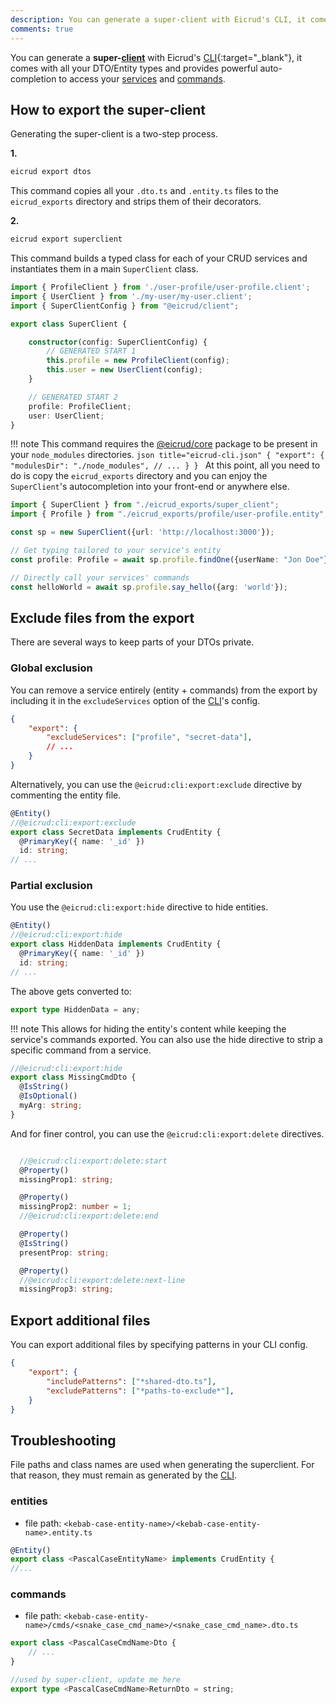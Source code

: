 ```yaml
---
description: You can generate a super-client with Eicrud's CLI, it comes with all your DTO/Entity types and provides powerful auto-completion to access your services/commands.
comments: true
---
```


You can generate a **super-[client](../client/setup.md)** with Eicrud's [CLI](https://www.npmjs.com/package/@eicrud/cli){:target="_blank"}, it comes with all your DTO/Entity types and provides powerful auto-completion to access your [services](../services/definition.md) and [commands](../services/commands.md).

## How to export the super-client

Generating the super-client is a two-step process. 

**1.**
```bash
eicrud export dtos
```
This command copies all your `.dto.ts` and `.entity.ts` files to the `eicrud_exports` directory and strips them of their decorators.

**2.**
```bash
eicrud export superclient
```
This command builds a typed class for each of your CRUD services and instantiates them in a main `SuperClient` class.
```typescript title="eicrud_exports/super_client.ts"
import { ProfileClient } from './user-profile/user-profile.client';
import { UserClient } from './my-user/my-user.client';
import { SuperClientConfig } from "@eicrud/client";

export class SuperClient {

    constructor(config: SuperClientConfig) {
        // GENERATED START 1
        this.profile = new ProfileClient(config);
        this.user = new UserClient(config);
    }

    // GENERATED START 2
    profile: ProfileClient;
    user: UserClient;
}
```
!!! note 
    This command requires the [@eicrud/core](https://www.npmjs.com/package/@eicrud/core) package to be present in your `node_modules` directories. 
    ```json title="eicrud-cli.json"
    {
        "export": {
            "modulesDir": "./node_modules",
            // ...
        }
    }
    ```
At this point, all you need to do is copy the `eicrud_exports` directory and you can enjoy the `SuperClient`'s autocompletion into your front-end or anywhere else.

```typescript
import { SuperClient } from "./eicrud_exports/super_client";
import { Profile } from "./eicrud_exports/profile/user-profile.entity";

const sp = new SuperClient({url: 'http://localhost:3000'});

// Get typing tailored to your service's entity
const profile: Profile = await sp.profile.findOne({userName: "Jon Doe"});

// Directly call your services' commands
const helloWorld = await sp.profile.say_hello({arg: 'world'});
```

## Exclude files from the export
There are several ways to keep parts of your DTOs private.
### Global exclusion

You can remove a service entirely (entity + commands) from the export by including it in the `excludeServices` option of the [CLI](https://www.npmjs.com/package/@eicrud/cli)'s config. 

```json title="eicrud-cli.json"
{
    "export": {
        "excludeServices": ["profile", "secret-data"],
        // ...
    }
}
```
Alternatively, you can use the `@eicrud:cli:export:exclude` directive by commenting the entity file.
```typescript title="secret-data.entity.ts"
@Entity()
//@eicrud:cli:export:exclude
export class SecretData implements CrudEntity {
  @PrimaryKey({ name: '_id' })
  id: string;
// ...
```
### Partial exclusion
You use the `@eicrud:cli:export:hide` directive to hide entities.
```typescript title="secret-data.entity.ts"
@Entity()
//@eicrud:cli:export:hide
export class HiddenData implements CrudEntity {
  @PrimaryKey({ name: '_id' })
  id: string;
// ...
```
The above gets converted to:
```typescript title="secret-data.entity.ts"
export type HiddenData = any;
```
!!! note
    This allows for hiding the entity's content while keeping the service's commands exported.
You can also use the hide directive to strip a specific command from a service.
```typescript title='missing_cmd.dto.ts'
//@eicrud:cli:export:hide
export class MissingCmdDto {
  @IsString()
  @IsOptional()
  myArg: string;
}
```
And for finer control, you can use the `@eicrud:cli:export:delete` directives.
```typescript

  //@eicrud:cli:export:delete:start
  @Property()
  missingProp1: string;

  @Property()
  missingProp2: number = 1;
  //@eicrud:cli:export:delete:end

  @Property()
  @IsString()
  presentProp: string;

  @Property()
  //@eicrud:cli:export:delete:next-line
  missingProp3: string;

```

## Export additional files

You can export additional files by specifying patterns in your CLI config.
```json title="eicrud-cli.json"
{
    "export": {
        "includePatterns": ["*shared-dto.ts"],
        "excludePatterns": ["*paths-to-exclude*"],
    }
}
```

## Troubleshooting

File paths and class names are used when generating the superclient. For that reason, they must remain as generated by the [CLI](https://www.npmjs.com/package/@eicrud/cli).

### entities  
- file path: `<kebab-case-entity-name>/<kebab-case-entity-name>.entity.ts`
```typescript
@Entity()
export class <PascalCaseEntityName> implements CrudEntity {
//...
```

### commands
- file path: `<kebab-case-entity-name>/cmds/<snake_case_cmd_name>/<snake_case_cmd_name>.dto.ts`
```typescript
export class <PascalCaseCmdName>Dto {
    // ...
}

//used by super-client, update me here
export type <PascalCaseCmdName>ReturnDto = string;
```